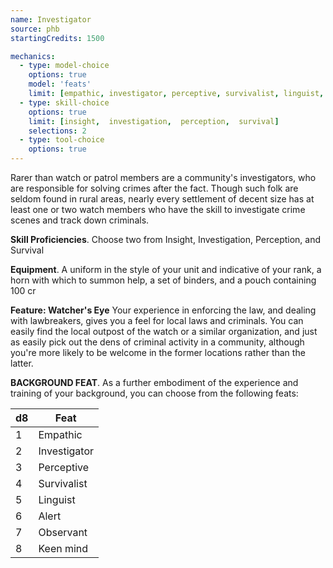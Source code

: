 ```yaml
---
name: Investigator
source: phb
startingCredits: 1500

mechanics:
  - type: model-choice
    options: true
    model: 'feats'
    limit: [empathic, investigator, perceptive, survivalist, linguist, alert, observant, keen mind]
  - type: skill-choice
    options: true
    limit: [insight,  investigation,  perception,  survival]
    selections: 2
  - type: tool-choice
    options: true
---
```

Rarer than watch or patrol members are a community's investigators, who are responsible for solving crimes after the fact. Though such folk are seldom found in rural areas, nearly every settlement of decent size has at least one or two watch members who have the skill to investigate crime scenes and track down criminals.

__Skill Proficiencies__. Choose two from Insight, Investigation, Perception, and Survival

__Equipment__. A uniform in the style of your unit and indicative of your rank, a horn with which to summon help, a set of binders, and a pouch containing 100 cr

__Feature: Watcher's Eye__
Your experience in enforcing the law, and dealing with lawbreakers, gives you a feel for local laws and criminals. You can easily find the local outpost of the watch or a similar organization, and just as easily pick out the dens of criminal activity in a community, although you're more likely to be welcome in the former locations rather than the latter.


__BACKGROUND FEAT__. As a further embodiment of the experience and training of your background, you can choose from the following feats:

d8 | Feat
--- | ---
1	|	Empathic
2	|	Investigator
3	|	Perceptive
4	|	Survivalist
5	|	Linguist
6	|	Alert
7	|	Observant
8	|	Keen mind
<div class="hr"></div>

